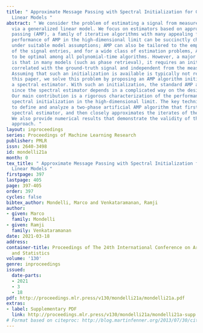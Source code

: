 ```yaml
---
title: " Approximate Message Passing with Spectral Initialization for Generalized
  Linear Models "
abstract: " We consider the problem of estimating a signal from measurements obtained
  via a generalized linear model. We focus on estimators based on approximate message
  passing (AMP), a family of iterative algorithms with many appealing features: the
  performance of AMP in the high-dimensional limit can be succinctly characterized
  under suitable model assumptions; AMP can also be tailored to the empirical distribution
  of the signal entries, and for a wide class of estimation problems, AMP is conjectured
  to be optimal among all polynomial-time algorithms. However, a major issue of AMP
  is that in many models (such as phase retrieval), it requires an initialization
  correlated with the ground-truth signal and independent from the measurement matrix.
  Assuming that such an initialization is available is typically not realistic. In
  this paper, we solve this problem by proposing an AMP algorithm initialized with
  a spectral estimator. With such an initialization, the standard AMP analysis fails
  since the spectral estimator depends in a complicated way on the design matrix.
  Our main contribution is a rigorous characterization of the performance of AMP with
  spectral initialization in the high-dimensional limit. The key technical idea is
  to define and analyze a two-phase artificial AMP algorithm that first produces the
  spectral estimator, and then closely approximates the iterates of the true AMP.
  We also provide numerical results that demonstrate the validity of the proposed
  approach. "
layout: inproceedings
series: Proceedings of Machine Learning Research
publisher: PMLR
issn: 2640-3498
id: mondelli21a
month: 0
tex_title: " Approximate Message Passing with Spectral Initialization for Generalized
  Linear Models "
firstpage: 397
lastpage: 405
page: 397-405
order: 397
cycles: false
bibtex_author: Mondelli, Marco and Venkataramanan, Ramji
author:
- given: Marco
  family: Mondelli
- given: Ramji
  family: Venkataramanan
date: 2021-03-18
address:
container-title: Proceedings of The 24th International Conference on Artificial Intelligence
  and Statistics
volume: '130'
genre: inproceedings
issued:
  date-parts:
  - 2021
  - 3
  - 18
pdf: http://proceedings.mlr.press/v130/mondelli21a/mondelli21a.pdf
extras:
- label: Supplementary PDF
  link: http://proceedings.mlr.press/v130/mondelli21a/mondelli21a-supp.pdf
# Format based on citeproc: http://blog.martinfenner.org/2013/07/30/citeproc-yaml-for-bibliographies/
---
```

